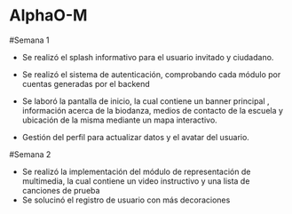 # AlphaO-M

#Semana 1
- Se realizó el splash informativo para el usuario invitado y ciudadano.
- Se realizó el sistema de autenticación, comprobando cada módulo por cuentas generadas por el backend

- Se laboró la pantalla de inicio, la cual contiene un banner principal , información acerca de la biodanza, medios de contacto de la escuela y ubicación de la misma mediante un mapa interactivo.
- Gestión del perfil para actualizar datos y el avatar del usuario.

#Semana 2

- Se realizó la implementación del módulo de representación de multimedia, la cual contiene un video instructivo y una lista de canciones de prueba
- Se solucinó el registro de usuario con más decoraciones
